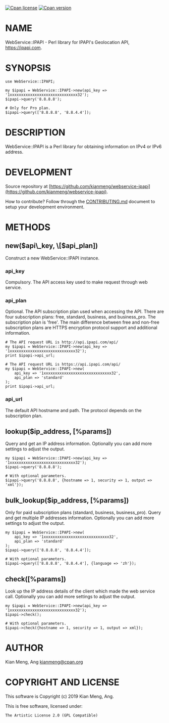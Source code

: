[![Cpan license](https://img.shields.io/cpan/l/WebService-IPAPI.svg)](https://metacpan.org/release/WebService-IPAPI)
[![Cpan version](https://img.shields.io/cpan/v/WebService-IPAPI.svg)](https://metacpan.org/release/WebService-IPAPI)

# NAME

WebService::IPAPI - Perl library for IPAPI's Geolocation API,
https://ipapi.com.

# SYNOPSIS

    use WebService::IPAPI;

    my $ipapi = WebService::IPAPI->new(api_key => '1xxxxxxxxxxxxxxxxxxxxxxxxxxxxxx32');
    $ipapi->query('8.8.8.8');

    # Only for Pro plan.
    $ipapi->query(['8.8.8.8', '8.8.4.4']);

# DESCRIPTION

WebService::IPAPI is a Perl library for obtaining information on IPv4 or IPv6
address.

# DEVELOPMENT

Source repository at [https://github.com/kianmeng/webservice-ipapi](https://github.com/kianmeng/webservice-ipapi).

How to contribute? Follow through the [CONTRIBUTING.md](https://github.com/kianmeng/webservice-ipapi/blob/master/CONTRIBUTING.md) document to setup your development environment.

# METHODS

## new($api\_key, \[$api\_plan\])

Construct a new WebService::IPAPI instance.

### api\_key

Compulsory. The API access key used to make request through web service.

### api\_plan

Optional. The API subscription plan used when accessing the API. There are four
subscription plans: free, standard, business, and business\_pro. The
subscription plan is 'free'. The main difference between free and non-free
subscription plans are HTTPS encryption protocol support and additional
information.

    # The API request URL is http://api.ipapi.com/api/
    my $ipapi = WebService::IPAPI->new(api_key => '1xxxxxxxxxxxxxxxxxxxxxxxxxxxxx32');
    print $ipapi->api_url;

    # The API request URL is https://api.ipapi.com/api/
    my $ipapi = WebService::IPAPI->new(
        api_key => '1xxxxxxxxxxxxxxxxxxxxxxxxxxxxxx32',
        api_plan => 'standard'
    );
    print $ipapi->api_url;

### api\_url

The default API hostname and path. The protocol depends on the subscription plan.

## lookup($ip\_address, \[%params\])

Query and get an IP address information. Optionally you can add more settings
to adjust the output.

    my $ipapi = WebService::IPAPI->new(api_key => '1xxxxxxxxxxxxxxxxxxxxxxxxxxxxx32');
    $ipapi->query('8.8.8.8');

    # With optional parameters.
    $ipapi->query('8.8.8.8', {hostname => 1, security => 1, output => 'xml'});

## bulk\_lookup($ip\_address, \[%params\])

Only for paid subscription plans (standard, business, business\_pro). Query and
get multiple IP addresses information. Optionally you can add more settings to
adjust the output.

    my $ipapi = WebService::IPAPI->new(
        api_key => '1xxxxxxxxxxxxxxxxxxxxxxxxxxxxx32',
        api_plan => 'standard'
    );
    $ipapi->query(['8.8.8.8', '8.8.4.4']);

    # With optional parameters.
    $ipapi->query(['8.8.8.8', '8.8.4.4'], {language => 'zh'});

## check(\[%params\])

Look up the IP address details of the client which made the web service call.
Optionally you can add more settings to adjust the output.

    my $ipapi = WebService::IPAPI->new(api_key => '1xxxxxxxxxxxxxxxxxxxxxxxxxxxxx32');
    $ipapi->check();

    # With optional parameters.
    $ipapi->check({hostname => 1, security => 1, output => xml});

# AUTHOR

Kian Meng, Ang <kianmeng@cpan.org>

# COPYRIGHT AND LICENSE

This software is Copyright (c) 2019 Kian Meng, Ang.

This is free software, licensed under:

    The Artistic License 2.0 (GPL Compatible)
